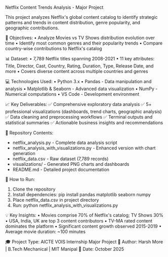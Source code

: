 Netflix Content Trends Analysis - Major Project

This project analyzes Netflix's global content catalog to identify strategic patterns and trends in content distribution, genre popularity, and geographic contributions.

🎯 Objectives:
• Analyze Movies vs TV Shows distribution evolution over time
• Identify most common genres and their popularity trends
• Compare country-wise contributions to Netflix's catalog

📊 Dataset:
• 7,789 Netflix titles spanning 2008-2021
• 11 key attributes: Title, Director, Cast, Country, Rating, Duration, Type, Release Date, and more
• Covers diverse content across multiple countries and genres

💻 Technologies Used:
• Python 3.x
• Pandas - Data manipulation and analysis
• Matplotlib & Seaborn - Advanced data visualization
• NumPy - Numerical computations
• VS Code - Development environment

📈 Key Deliverables:
✅ Comprehensive exploratory data analysis
✅ 5+ professional visualizations (dashboards, trend charts, geographic analysis)
✅ Data cleaning and preprocessing workflows
✅ Terminal outputs and statistical summaries
✅ Actionable business insights and recommendations

📁 Repository Contents:
- netflix_analysis.py - Complete data analysis script
- netflix_analysis_with_visualizations.py - Enhanced version with chart generation
- netflix_data.csv - Raw dataset (7,789 records)
- visualizations/ - Generated PNG charts and dashboards
- README.md - Detailed project documentation

🚀 How to Run:
1. Clone the repository
2. Install dependencies: pip install pandas matplotlib seaborn numpy
3. Place netflix_data.csv in project directory
4. Run: python netflix_analysis_with_visualizations.py

💡 Key Insights:
• Movies comprise 70% of Netflix's catalog; TV Shows 30%
• USA, India, UK are top 3 content contributors
• TV-MA rated content dominates the platform
• Significant content growth observed 2015-2019
• Average movie duration: ~100 minutes

🎓 Project Type: AICTE VOIS Internship Major Project
👤 Author: Harsh More | B.Tech Mechanical | MIT Manipal
📅 Date: October 2025

